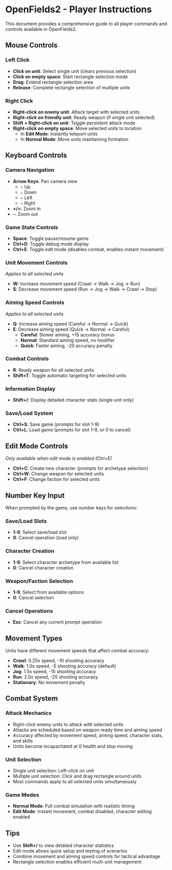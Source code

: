 # OpenFields2 - Player Instructions

This document provides a comprehensive guide to all player commands and controls available in OpenFields2.

## Mouse Controls

### Left Click
- **Click on unit**: Select single unit (clears previous selection)
- **Click on empty space**: Start rectangle selection mode
- **Drag**: Extend rectangle selection area
- **Release**: Complete rectangle selection of multiple units

### Right Click
- **Right-click on enemy unit**: Attack target with selected units
- **Right-click on friendly unit**: Ready weapon (if single unit selected)
- **Shift + Right-click on unit**: Toggle persistent attack mode
- **Right-click on empty space**: Move selected units to location
  - In **Edit Mode**: Instantly teleport units
  - In **Normal Mode**: Move units maintaining formation

## Keyboard Controls

### Camera Navigation
- **Arrow Keys**: Pan camera view
  - `↑` Up
  - `↓` Down  
  - `←` Left
  - `→` Right
- **+/=**: Zoom in
- **-**: Zoom out

### Game State Controls
- **Space**: Toggle pause/resume game
- **Ctrl+D**: Toggle debug mode display
- **Ctrl+E**: Toggle edit mode (disables combat, enables instant movement)

### Unit Movement Controls
*Applies to all selected units*
- **W**: Increase movement speed (Crawl → Walk → Jog → Run)
- **S**: Decrease movement speed (Run → Jog → Walk → Crawl → Stop)

### Aiming Speed Controls
*Applies to all selected units*
- **Q**: Increase aiming speed (Careful → Normal → Quick)
- **E**: Decrease aiming speed (Quick → Normal → Careful)
  - **Careful**: Slower aiming, +15 accuracy bonus
  - **Normal**: Standard aiming speed, no modifier
  - **Quick**: Faster aiming, -20 accuracy penalty

### Combat Controls
- **R**: Ready weapon for all selected units
- **Shift+T**: Toggle automatic targeting for selected units

### Information Display
- **Shift+/**: Display detailed character stats (single unit only)

### Save/Load System
- **Ctrl+S**: Save game (prompts for slot 1-9)
- **Ctrl+L**: Load game (prompts for slot 1-9, or 0 to cancel)

## Edit Mode Controls
*Only available when edit mode is enabled (Ctrl+E)*

- **Ctrl+C**: Create new character (prompts for archetype selection)
- **Ctrl+W**: Change weapon for selected units
- **Ctrl+F**: Change faction for selected units

## Number Key Input
When prompted by the game, use number keys for selections:

### Save/Load Slots
- **1-9**: Select save/load slot
- **0**: Cancel operation (load only)

### Character Creation
- **1-9**: Select character archetype from available list
- **0**: Cancel character creation

### Weapon/Faction Selection
- **1-9**: Select from available options
- **0**: Cancel selection

### Cancel Operations
- **Esc**: Cancel any current prompt operation

## Movement Types
Units have different movement speeds that affect combat accuracy:

- **Crawl**: 0.25x speed, -10 shooting accuracy
- **Walk**: 1.0x speed, -5 shooting accuracy (default)
- **Jog**: 1.5x speed, -15 shooting accuracy  
- **Run**: 2.0x speed, -25 shooting accuracy
- **Stationary**: No movement penalty

## Combat System

### Attack Mechanics
- Right-click enemy units to attack with selected units
- Attacks are scheduled based on weapon ready time and aiming speed
- Accuracy affected by movement speed, aiming speed, character stats, and skills
- Units become incapacitated at 0 health and stop moving

### Unit Selection
- Single unit selection: Left-click on unit
- Multiple unit selection: Click and drag rectangle around units
- Most commands apply to all selected units simultaneously

### Game Modes
- **Normal Mode**: Full combat simulation with realistic timing
- **Edit Mode**: Instant movement, combat disabled, character editing enabled

## Tips
- Use **Shift+/** to view detailed character statistics
- Edit mode allows quick setup and testing of scenarios
- Combine movement and aiming speed controls for tactical advantage
- Rectangle selection enables efficient multi-unit management